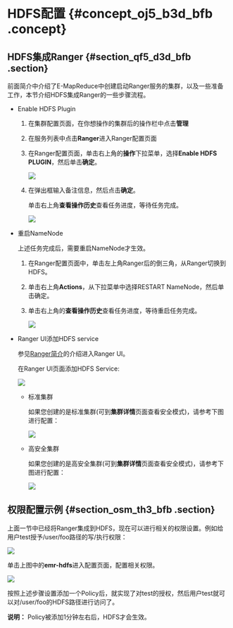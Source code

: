 # HDFS配置 {#concept_oj5_b3d_bfb .concept}

## HDFS集成Ranger {#section_qf5_d3d_bfb .section}

前面简介中介绍了E-MapReduce中创建启动Ranger服务的集群，以及一些准备工作，本节介绍HDFS集成Ranger的一些步骤流程。

-   Enable HDFS Plugin
    1.  在集群配置页面，在你想操作的集群后的操作栏中点击**管理**
    2.  在服务列表中点击**Ranger**进入Ranger配置页面
    3.  在Ranger配置页面，单击右上角的**操作**下拉菜单，选择**Enable HDFS PLUGIN**，然后单击**确定**。

        ![](http://static-aliyun-doc.oss-cn-hangzhou.aliyuncs.com/assets/img/17949/153690785911456_zh-CN.png)

    4.  在弹出框输入备注信息，然后点击**确定**。

        单击右上角**查看操作历史**查看任务进度，等待任务完成。

        ![](http://static-aliyun-doc.oss-cn-hangzhou.aliyuncs.com/assets/img/17949/153690785911459_zh-CN.png)

-   重启NameNode

    上述任务完成后，需要重启NameNode才生效。

    1.  在Ranger配置页面中，单击左上角Ranger后的倒三角，从Ranger切换到HDFS。
    2.  单击右上角**Actions**，从下拉菜单中选择RESTART NameNode，然后单击确定。
    3.  单击右上角的**查看操作历史**查看任务进度，等待重启任务完成。

        ![](http://static-aliyun-doc.oss-cn-hangzhou.aliyuncs.com/assets/img/17949/153690785911463_zh-CN.png)

-   Ranger UI添加HDFS service

    参见[Ranger简介](https://help.aliyun.com/document_detail/66410.html?spm=a2c4g.11186623.2.7.25935f57vX43oY)的介绍进入Ranger UI。

    在Ranger UI页面添加HDFS Service:

    ![](http://static-aliyun-doc.oss-cn-hangzhou.aliyuncs.com/assets/img/17949/153690785911479_zh-CN.png)

    -   标准集群

        如果您创建的是标准集群\(可到**集群详情**页面查看安全模式\)，请参考下图进行配置：

        ![](http://static-aliyun-doc.oss-cn-hangzhou.aliyuncs.com/assets/img/17949/153690785911480_zh-CN.png)

    -   高安全集群

        如果您创建的是高安全集群\(可到**集群详情**页面查看安全模式\)，请参考下图进行配置：

        ![](http://static-aliyun-doc.oss-cn-hangzhou.aliyuncs.com/assets/img/17949/153690785911481_zh-CN.png)


## 权限配置示例 {#section_osm_th3_bfb .section}

上面一节中已经将Ranger集成到HDFS，现在可以进行相关的权限设置。例如给用户test授予/user/foo路径的写/执行权限：

![](http://static-aliyun-doc.oss-cn-hangzhou.aliyuncs.com/assets/img/17949/153690785911482_zh-CN.png)

单击上图中的**emr-hdfs**进入配置页面，配置相关权限。

![](http://static-aliyun-doc.oss-cn-hangzhou.aliyuncs.com/assets/img/17949/153690785911483_zh-CN.png)

按照上述步骤设置添加一个Policy后，就实现了对test的授权，然后用户test就可以对/user/foo的HDFS路径进行访问了。

**说明：** Policy被添加1分钟左右后，HDFS才会生效。

